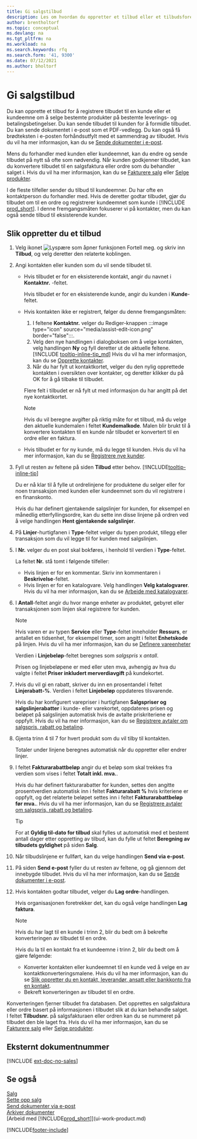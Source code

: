 ```yaml
---
title: Gi salgstilbud
description: Les om hvordan du oppretter et tilbud eller et tilbudsforespørselsdokument for å registrere tilbudet til en kunde eller et kundeemne og selge produkter under visse betingelser.
author: brentholtorf
ms.topic: conceptual
ms.devlang: na
ms.tgt_pltfrm: na
ms.workload: na
ms.search.keywords: rfq
ms.search.form: '41, 9300'
ms.date: 07/12/2021
ms.author: bholtorf
---
```

# <a name="make-sales-quotes"></a>Gi salgstilbud

Du kan opprette et tilbud for å registrere tilbudet til en kunde eller et kundeemne om å selge bestemte produkter på bestemte leverings- og betalingsbetingelser. Du kan sende tilbudet til kunden for å formidle tilbudet. Du kan sende dokumentet i e-post som et PDF-vedlegg. Du kan også få brødteksten i e-posten forhåndsutfylt med et sammendrag av tilbudet. Hvis du vil ha mer informasjon, kan du se [Sende dokumenter i e-post](ui-how-send-documents-email.md).

Mens du forhandler med kunden eller kundeemnet, kan du endre og sende tilbudet på nytt så ofte som nødvendig. Når kunden godkjenner tilbudet, kan du konvertere tilbudet til en salgsfaktura eller ordre som du behandler salget i. Hvis du vil ha mer informasjon, kan du se [Fakturere salg](sales-how-invoice-sales.md) eller [Selge produkter](sales-how-sell-products.md).

I de fleste tilfeller sender du tilbud til kundeemner. Du har ofte en kontaktperson du forhandler med. Hvis de deretter godtar tilbudet, gjør du tilbudet om til en ordre og registrerer kundeemnet som kunde i [!INCLUDE [prod_short](includes/prod_short.md)]. I denne fremgangsmåten fokuserer vi på kontakter, men du kan også sende tilbud til eksisterende kunder.  

## <a name="to-create-a-sales-quote"></a>Slik oppretter du et tilbud

1. Velg ikonet ![Lyspære som åpner funksjonen Fortell meg.](media/ui-search/search_small.png "Fortell hva du vil gjøre") og skriv inn **Tilbud**, og velg deretter den relaterte koblingen.
2. Angi kontakten eller kunden som du vil sende tilbudet til.

    - Hvis tilbudet er for en eksisterende kontakt, angir du navnet i **Kontaktnr.** -feltet.  

        Hvis tilbudet er for en eksisterende kunde, angir du kunden i **Kunde**-feltet.
    - Hvis kontakten ikke er registrert, følger du denne fremgangsmåten:

        1. I feltene **Kontaktnr.** velger du Rediger-knappen :::image type="icon" source="media/assist-edit-icon.png" border="false":::.
        2. Velg den nye handlingen i dialogboksen om å velge kontakten, velg handlingen **Ny** og fyll deretter ut de aktuelle feltene. [!INCLUDE [tooltip-inline-tip_md](includes/tooltip-inline-tip_md.md)] Hvis du vil ha mer informasjon, kan du se [Opprette kontakter](marketing-create-contact-companies.md).  
        3. Når du har fylt ut kontaktkortet, velger du den nylig opprettede kontakten i oversikten over kontakter, og deretter klikker du på OK for å gå tilbake til tilbudet.

        Flere felt i tilbudet er nå fylt ut med informasjon du har angitt på det nye kontaktkortet.

        > [!NOTE]
        > Hvis du vil beregne avgifter på riktig måte for et tilbud, må du velge den aktuelle kundemalen i feltet **Kundemalkode**. Malen blir brukt til å konvertere kontakten til en kunde når tilbudet er konvertert til en ordre eller en faktura.
    -  Hvis tilbudet er for ny kunde, må du legge til kunden. Hvis du vil ha mer informasjon, kan du se [Registrere nye kunder](sales-how-register-new-customers.md).  

3. Fyll ut resten av feltene på siden **Tilbud** etter behov. [!INCLUDE[tooltip-inline-tip](includes/tooltip-inline-tip_md.md)]  

    Du er nå klar til å fylle ut ordrelinjene for produktene du selger eller for noen transaksjon med kunden eller kundeemnet som du vil registrere i en finanskonto.  

    Hvis du har definert gjentakende salgslinjer for kunden, for eksempel en månedlig etterfyllingsordre, kan du sette inn disse linjene på ordren ved å velge handlingen **Hent gjentakende salgslinjer**.  

4. På **Linjer**-hurtigfanen i **Type**-feltet velger du typen produkt, tillegg eller transaksjon som du vil legge til for kunden med salgslinjen.
5. I **Nr.** velger du en post skal bokføres, i henhold til verdien i **Type**-feltet.

    La feltet **Nr.** stå tomt i følgende tilfeller:
    - Hvis linjen er for en kommentar. Skriv inn kommentaren i **Beskrivelse**-feltet.
    - Hvis linjen er for en katalogvare. Velg handlingen **Velg katalogvarer**. Hvis du vil ha mer informasjon, kan du se [Arbeide med katalogvarer](inventory-how-work-nonstock-items.md).

6. I **Antall**-feltet angir du hvor mange enheter av produktet, gebyret eller transaksjonen som linjen skal registrere for kunden.

    > [!NOTE]  
    >  Hvis varen er av typen **Service** eller **Type**-feltet inneholder **Ressurs**, er antallet en tidsenhet, for eksempel timer, som angitt i feltet **Enhetskode** på linjen. Hvis du vil ha mer informasjon, kan du se [Definere vareenheter](inventory-how-setup-units-of-measure.md)

    Verdien i **Linjebeløp**-feltet beregnes som *salgspris* x *antall*.  

    Prisen og linjebeløpene er med eller uten mva, avhengig av hva du valgte i feltet **Priser inkludert merverdiavgift** på kundekortet.  
7. Hvis du vil gi en rabatt, skriver du inn en prosentandel i feltet **Linjerabatt-%**. Verdien i feltet **Linjebeløp** oppdateres tilsvarende.  

    Hvis du har konfigurert varepriser i hurtigfanen **Salgspriser og salgslinjerabatter** i kunde- eller varekortet, oppdateres prisen og beløpet på salgslinjen automatisk hvis de avtalte priskriteriene er oppfylt. Hvis du vil ha mer informasjon, kan du se [Registrere avtaler om salgspris, rabatt og betaling](sales-how-record-sales-price-discount-payment-agreements.md).  
8. Gjenta trinn 4 til 7 for hvert produkt som du vil tilby til kontakten.

    Totaler under linjene beregnes automatisk når du oppretter eller endrer linjer.  
9. I feltet **Fakturarabattbeløp** angir du et beløp som skal trekkes fra verdien som vises i feltet **Totalt inkl. mva.**.

    Hvis du har definert fakturarabatter for kunden, settes den angitte prosentverdien automatisk inn i feltet **Fakturarabatt %** hvis kriteriene er oppfylt, og det relaterte beløpet settes inn i feltet **Fakturarabattbeløp før mva.**. Hvis du vil ha mer informasjon, kan du se [Registrere avtaler om salgspris, rabatt og betaling](sales-how-record-sales-price-discount-payment-agreements.md).

    > [!TIP]
    > For at **Gyldig til-dato for tilbud** skal fylles ut automatisk med et bestemt antall dager etter oppretting av tilbud, kan du fylle ut feltet **Beregning av tilbudets gyldighet** på siden **Salg**.

10. Når tilbudslinjene er fullført, kan du velge handlingen **Send via e-post**.
11. På siden **Send e-post** fyller du ut resten av feltene, og gå gjennom det innebygde tilbudet. Hvis du vil ha mer informasjon, kan du se [Sende dokumenter i e-post](ui-how-send-documents-email.md).
12. Hvis kontakten godtar tilbudet, velger du **Lag ordre**-handlingen.  

    Hvis organisasjonen foretrekker det, kan du også velge handlingen **Lag faktura**.  
    > [!NOTE]
    > Hvis du har lagt til en kunde i trinn 2, blir du bedt om å bekrefte konverteringen av tilbudet til en ordre.  
    >
    > Hvis du la til en kontakt fra et kundeemne i trinn 2, blir du bedt om å gjøre følgende:
    >
    >  - Konverter kontakten eller kundeemnet til en kunde ved å velge en av kontaktkonverteringsmalene. Hvis du vil ha mer informasjon, kan du se [Slik oppretter du en kontakt, leverandør, ansatt eller bankkonto fra en kontakt](marketing-create-contact-companies.md#to-create-a-customer-vendor-employee-or-bank-account-from-a-contact).  
    > - Bekreft konverteringen av tilbudet til en ordre.

Konverteringen fjerner tilbudet fra databasen. Det opprettes en salgsfaktura eller ordre basert på informasjonen i tilbudet slik at du kan behandle salget. I feltet **Tilbudsnr.** på salgsfakturaen eller ordren kan du se nummeret på tilbudet den ble laget fra. Hvis du vil ha mer informasjon, kan du se [Fakturere salg](sales-how-invoice-sales.md) eller [Selge produkter](sales-how-sell-products.md).  

## <a name="external-document-number"></a>Eksternt dokumentnummer

[!INCLUDE [ext-doc-no-sales](includes/ext-doc-no-sales.md)]

## <a name="see-also"></a>Se også

[Salg](sales-manage-sales.md)  
[Sette opp salg](sales-setup-sales.md)  
[Send dokumenter via e-post](ui-how-send-documents-email.md)  
[Arkiver dokumenter](across-how-to-archive-documents.md)  
[Arbeid med [!INCLUDE[prod_short](includes/prod_short.md)]](ui-work-product.md)  

[!INCLUDE[footer-include](includes/footer-banner.md)]

